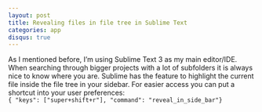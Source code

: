 ```yaml
---
layout: post
title: Revealing files in file tree in Sublime Text
categories: app
disqus: true
---
```


As I mentioned before, I’m using Sublime Text 3 as my main editor/IDE.
When searching through bigger projects with a lot of subfolders it is always nice to know where you are.
Sublime has the feature to highlight the current file inside the file tree in your sidebar.
For easier access you can put a shortcut into your user preferences:  
`{ "keys": ["super+shift+r"], "command": "reveal_in_side_bar"}`